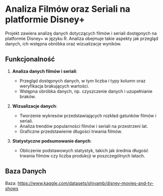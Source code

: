 # Analiza Filmów oraz Seriali na platformie Disney+

Projekt zawiera analizę danych dotyczących filmów i seriali dostępnych na platformie Disney+ w języku R. Analiza obejmuje takie aspekty jak przegląd danych, ich wstępna obróbka oraz wizualizacje wyników.

## Funkcjonalność

1. **Analiza danych filmów i seriali**:
   - Przegląd dostępnych danych, w tym liczba i typy kolumn oraz weryfikacja brakujących wartości.
   - Wstępna obróbka danych, np. czyszczenie danych i uzupełnianie braków.

2. **Wizualizacje danych**:
   - Tworzenie wykresów przedstawiających rozkład gatunków filmów i seriali.
   - Analiza trendów popularności filmów i seriali na przestrzeni lat.
   - Graficzne przedstawienie długości trwania filmów.

3. **Statystyczne podsumowanie danych**:
   - Obliczenie podstawowych statystyk, takich jak średnia długość trwania filmów czy liczba produkcji w poszczególnych latach.

## Baza Danych

Baza: https://www.kaggle.com/datasets/shivamb/disney-movies-and-tv-shows